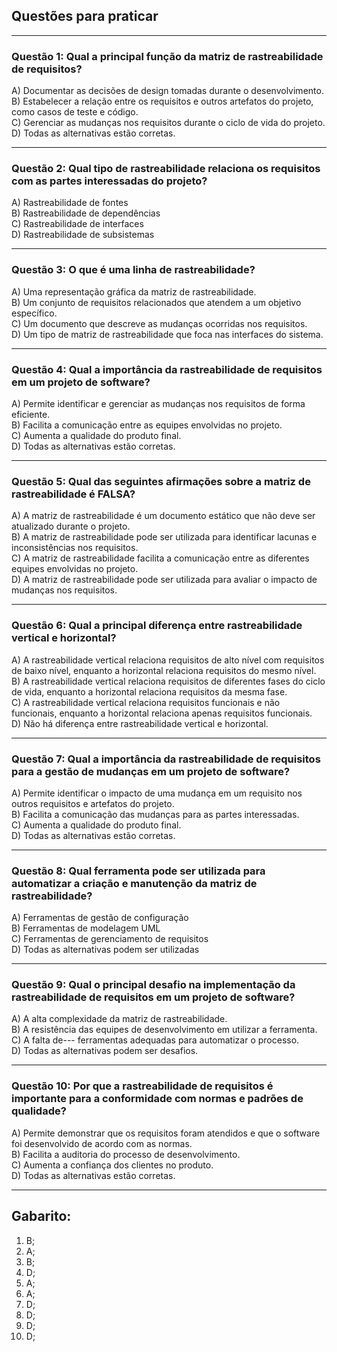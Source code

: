## Questões para praticar

---

### Questão 1: Qual a principal função da matriz de rastreabilidade de requisitos?

A) Documentar as decisões de design tomadas durante o desenvolvimento.  
B) Estabelecer a relação entre os requisitos e outros artefatos do projeto, como casos de teste e código.  
C) Gerenciar as mudanças nos requisitos durante o ciclo de vida do projeto.  
D) Todas as alternativas estão corretas.

---

### Questão 2: Qual tipo de rastreabilidade relaciona os requisitos com as partes interessadas do projeto?

A) Rastreabilidade de fontes  
B) Rastreabilidade de dependências  
C) Rastreabilidade de interfaces  
D) Rastreabilidade de subsistemas

---

### Questão 3: O que é uma linha de rastreabilidade?

A) Uma representação gráfica da matriz de rastreabilidade.  
B) Um conjunto de requisitos relacionados que atendem a um objetivo específico.  
C) Um documento que descreve as mudanças ocorridas nos requisitos.  
D) Um tipo de matriz de rastreabilidade que foca nas interfaces do sistema.

---

### Questão 4: Qual a importância da rastreabilidade de requisitos em um projeto de software?

A) Permite identificar e gerenciar as mudanças nos requisitos de forma eficiente.  
B) Facilita a comunicação entre as equipes envolvidas no projeto.  
C) Aumenta a qualidade do produto final.  
D) Todas as alternativas estão corretas.

---

### Questão 5: Qual das seguintes afirmações sobre a matriz de rastreabilidade é FALSA?

A) A matriz de rastreabilidade é um documento estático que não deve ser atualizado durante o projeto.  
B) A matriz de rastreabilidade pode ser utilizada para identificar lacunas e inconsistências nos requisitos.  
C) A matriz de rastreabilidade facilita a comunicação entre as diferentes equipes envolvidas no projeto.  
D) A matriz de rastreabilidade pode ser utilizada para avaliar o impacto de mudanças nos requisitos.

---

### Questão 6: Qual a principal diferença entre rastreabilidade vertical e horizontal?

A) A rastreabilidade vertical relaciona requisitos de alto nível com requisitos de baixo nível, enquanto a horizontal relaciona requisitos do mesmo nível.  
B) A rastreabilidade vertical relaciona requisitos de diferentes fases do ciclo de vida, enquanto a horizontal relaciona requisitos da mesma fase.  
C) A rastreabilidade vertical relaciona requisitos funcionais e não funcionais, enquanto a horizontal relaciona apenas requisitos funcionais.  
D) Não há diferença entre rastreabilidade vertical e horizontal.

---

### Questão 7: Qual a importância da rastreabilidade de requisitos para a gestão de mudanças em um projeto de software?

A) Permite identificar o impacto de uma mudança em um requisito nos outros requisitos e artefatos do projeto.  
B) Facilita a comunicação das mudanças para as partes interessadas.  
C) Aumenta a qualidade do produto final.  
D) Todas as alternativas estão corretas.

---

### Questão 8: Qual ferramenta pode ser utilizada para automatizar a criação e manutenção da matriz de rastreabilidade?

A) Ferramentas de gestão de configuração  
B) Ferramentas de modelagem UML  
C) Ferramentas de gerenciamento de requisitos  
D) Todas as alternativas podem ser utilizadas

---

### Questão 9: Qual o principal desafio na implementação da rastreabilidade de requisitos em um projeto de software?

A) A alta complexidade da matriz de rastreabilidade.  
B) A resistência das equipes de desenvolvimento em utilizar a ferramenta.  
C) A falta de---
 ferramentas adequadas para automatizar o processo.  
D) Todas as alternativas podem ser desafios.

---

### Questão 10: Por que a rastreabilidade de requisitos é importante para a conformidade com normas e padrões de qualidade?

A) Permite demonstrar que os requisitos foram atendidos e que o software foi desenvolvido de acordo com as normas.  
B) Facilita a auditoria do processo de desenvolvimento.  
C) Aumenta a confiança dos clientes no produto.  
D) Todas as alternativas estão corretas.

---

## Gabarito:

1) B;
2) A;
3) B;
4) D;
5) A;
6) A;
7) D;
8) D;
9) D;
10) D;
